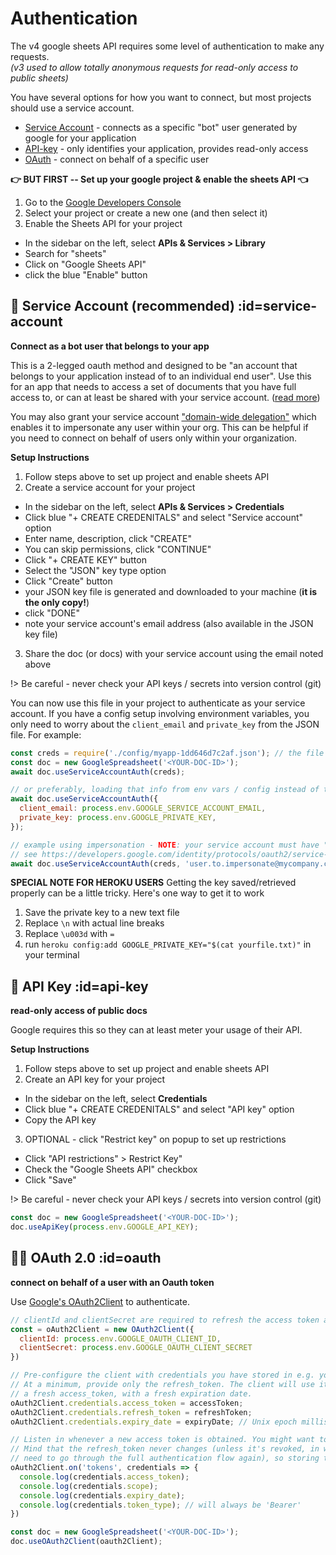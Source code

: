 # Authentication

The v4 google sheets API requires some level of authentication to make any requests.<br>
_(v3 used to allow totally anonymous requests for read-only access to public sheets)_

You have several options for how you want to connect, but most projects should use a service account.

- [Service Account](#service-account) - connects as a specific "bot" user generated by google for your application
- [API-key](#api-key) - only identifies your application, provides read-only access
- [OAuth](#oauth) - connect on behalf of a specific user 

**👉 BUT FIRST -- Set up your google project & enable the sheets API 👈**
1. Go to the [Google Developers Console](https://console.developers.google.com/)
2. Select your project or create a new one (and then select it)
3. Enable the Sheets API for your project
  - In the sidebar on the left, select **APIs & Services > Library**
  - Search for "sheets"
  - Click on "Google Sheets API"
  - click the blue "Enable" button

## 🤖 Service Account (recommended) :id=service-account
**Connect as a bot user that belongs to your app**

This is a 2-legged oauth method and designed to be "an account that belongs to your application instead of to an individual end user".
Use this for an app that needs to access a set of documents that you have full access to, or can at least be shared with your service account.
([read more](https://developers.google.com/identity/protocols/OAuth2ServiceAccount))

You may also grant your service account ["domain-wide delegation"](https://developers.google.com/identity/protocols/oauth2/service-account#delegatingauthority) which enables it to impersonate any user within your org. This can be helpful if you need to connect on behalf of users only within your organization.

__Setup Instructions__

1. Follow steps above to set up project and enable sheets API
2. Create a service account for your project
  - In the sidebar on the left, select **APIs & Services > Credentials**
  - Click blue "+ CREATE CREDENITALS" and select "Service account" option
  - Enter name, description, click "CREATE"
  - You can skip permissions, click "CONTINUE"
  - Click "+ CREATE KEY" button
  - Select the "JSON" key type option
  - Click "Create" button
  - your JSON key file is generated and downloaded to your machine (__it is the only copy!__)
  - click "DONE"
  - note your service account's email address (also available in the JSON key file)
3. Share the doc (or docs) with your service account using the email noted above

!> Be careful - never check your API keys / secrets into version control (git)

You can now use this file in your project to authenticate as your service account. If you have a config setup involving environment variables, you only need to worry about the `client_email` and `private_key` from the JSON file. For example:

```javascript
const creds = require('./config/myapp-1dd646d7c2af.json'); // the file saved above
const doc = new GoogleSpreadsheet('<YOUR-DOC-ID>');
await doc.useServiceAccountAuth(creds);

// or preferably, loading that info from env vars / config instead of the file
await doc.useServiceAccountAuth({
  client_email: process.env.GOOGLE_SERVICE_ACCOUNT_EMAIL,
  private_key: process.env.GOOGLE_PRIVATE_KEY,
});

// example using impersonation - NOTE: your service account must have "domain-wide delegation" enabled
// see https://developers.google.com/identity/protocols/oauth2/service-account#delegatingauthority
await doc.useServiceAccountAuth(creds, 'user.to.impersonate@mycompany.com');

```

**SPECIAL NOTE FOR HEROKU USERS**
Getting the key saved/retrieved properly can be a little tricky. Here's one way to get it to work
1. Save the private key to a new text file
2. Replace `\n` with actual line breaks
3. Replace `\u003d` with `=`
4. run `heroku config:add GOOGLE_PRIVATE_KEY="$(cat yourfile.txt)"` in your terminal


## 🔑 API Key :id=api-key
**read-only access of public docs**

Google requires this so they can at least meter your usage of their API.

__Setup Instructions__
1. Follow steps above to set up project and enable sheets API
2. Create an API key for your project
  - In the sidebar on the left, select **Credentials**
  - Click blue "+ CREATE CREDENITALS" and select "API key" option
  - Copy the API key
3. OPTIONAL - click "Restrict key" on popup to set up restrictions
  - Click "API restrictions" > Restrict Key"
  - Check the "Google Sheets API" checkbox
  - Click "Save"

!> Be careful - never check your API keys / secrets into version control (git)

```javascript
const doc = new GoogleSpreadsheet('<YOUR-DOC-ID>');
doc.useApiKey(process.env.GOOGLE_API_KEY);
```

## 👨‍💻 OAuth 2.0 :id=oauth
**connect on behalf of a user with an Oauth token**

Use [Google's OAuth2Client](https://github.com/googleapis/google-auth-library-nodejs#oauth2) to authenticate. 

```javascript
// clientId and clientSecret are required to refresh the access token automatically
const = oAuth2Client = new OAuth2Client({
  clientId: process.env.GOOGLE_OAUTH_CLIENT_ID,
  clientSecret: process.env.GOOGLE_OAUTH_CLIENT_SECRET
})

// Pre-configure the client with credentials you have stored in e.g. your databse
// At a minimum, provide only the refresh_token. The client will use it to retrieve
// a fresh access_token, with a fresh expiration date.
oAuth2Client.credentials.access_token = accessToken;
oAuth2Client.credentials.refresh_token = refreshToken;
oAuth2Client.credentials.expiry_date = expiryDate; // Unix epoch milliseconds

// Listen in whenever a new access token is obtained. You might want to store them in your database.
// Mind that the refresh_token never changes (unless it's revoked, in which case your end-user will
// need to go through the full authentication flow again), so storing the new access_token is optional. 
oAuth2Client.on('tokens', credentials => {
  console.log(credentials.access_token);
  console.log(credentials.scope);
  console.log(credentials.expiry_date);
  console.log(credentials.token_type); // will always be 'Bearer'
})

const doc = new GoogleSpreadsheet('<YOUR-DOC-ID>');
doc.useOAuth2Client(oauth2Client);
```
